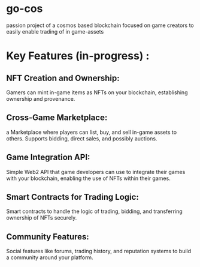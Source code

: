 # go-cos

passion project of a cosmos based blockchain focused on game creators to easily enable trading of in game-assets

# Key Features (in-progress) :

## NFT Creation and Ownership: 

Gamers can mint in-game items as NFTs on your blockchain, establishing ownership and provenance.

## Cross-Game Marketplace: 

a Marketplace where players can list, buy, and sell in-game assets to others. Supports bidding, direct sales, and possibly auctions.

## Game Integration API: 
Simple Web2 API that game developers can use to integrate their games with your blockchain, enabling the use of NFTs within their games.

## Smart Contracts for Trading Logic:
Smart contracts to handle the logic of trading, bidding, and transferring ownership of NFTs securely.

## Community Features: 
Social features like forums, trading history, and reputation systems to build a community around your platform.
